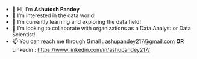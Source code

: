- 👋 Hi, I’m **Ashutosh Pandey**
- 👀 I’m interested in the data world!
- 🌱 I’m currently learning and exploring the data field!
- 💞️ I’m looking to collaborate with organizations as a Data Analyst or Data Scientist!
- 📫 You can reach me through Gmail : ashupandey217@gmail.com **OR** Linkedin : https://www.linkedin.com/in/ashupandey217/

<!---
ashupandey217/ashupandey217 is a ✨ special ✨ repository because its `README.md` (this file) appears on your GitHub profile.
You can click the Preview link to take a look at your changes.
--->
